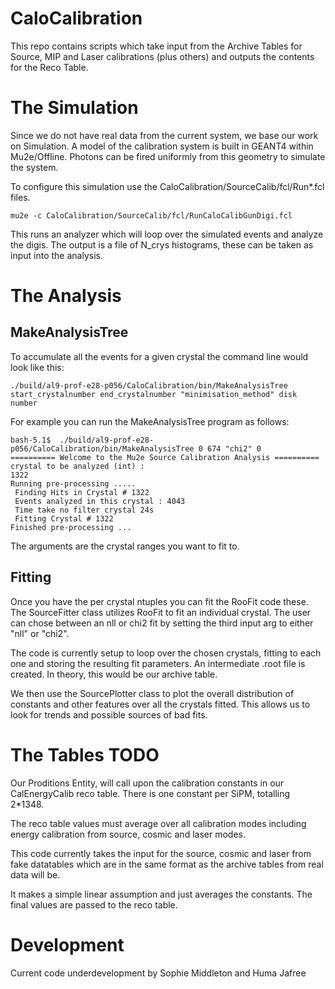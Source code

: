 # CaloCalibration
This repo contains scripts which take input from the Archive Tables for Source, MIP and Laser calibrations (plus others) and outputs the contents for the Reco Table.

# The Simulation

Since we do not have real data from the current system, we base our work on Simulation. A model of the calibration system is built in GEANT4 within Mu2e/Offline. Photons can be fired uniformly from this geometry to simulate the system.

To configure this simulation use the CaloCalibration/SourceCalib/fcl/Run*.fcl files.

```
mu2e -c CaloCalibration/SourceCalib/fcl/RunCaloCalibGunDigi.fcl
```

This runs an analyzer which will loop over the simulated events and analyze the digis. The output is a file of N_crys histograms, these can be taken as input into the analysis.

# The Analysis

## MakeAnalysisTree

To accumulate all the events for a given crystal the command line would look like this:
```
./build/al9-prof-e28-p056/CaloCalibration/bin/MakeAnalysisTree start_crystalnumber end_crystalnumber "minimisation_method" disk number
```
For example you can run the MakeAnalysisTree program as follows:
```
bash-5.1$  ./build/al9-prof-e28-p056/CaloCalibration/bin/MakeAnalysisTree 0 674 "chi2" 0
========== Welcome to the Mu2e Source Calibration Analysis ==========
crystal to be analyzed (int) : 
1322
Running pre-processing .....
 Finding Hits in Crystal # 1322
 Events analyzed in this crystal : 4043
 Time take no filter crystal 24s
 Fitting Crystal # 1322
Finished pre-processing ...

```
The arguments are the crystal ranges you want to fit to.

## Fitting

Once you have the per crystal ntuples you can fit the RooFit code these. The SourceFitter class utilizes RooFit to fit an individual crystal. The user can chose between an nll or chi2 fit by setting the  third input arg to either "nll" or "chi2".

The code is currently setup to loop over the chosen crystals, fitting to each one and storing the resulting fit parameters. An intermediate .root file is created. In theory, this would be our archive table.

We then use the SourcePlotter class to plot the overall distribution of constants and other features over all the crystals fitted. This allows us to look for trends and possible sources of bad fits.

# The Tables TODO

Our Proditions Entity, <NAME> will call upon the calibration constants in our CalEnergyCalib reco table. There is one constant per SiPM, totalling 2*1348.

The reco table values must average over all calibration modes including energy calibration from source, cosmic and laser modes.

This code currently takes the input for the source, cosmic and laser from fake datatables which are in the same format as the archive tables from real data will be.

It makes a simple linear assumption and just averages the constants. The final values are passed to the reco table.

# Development
Current code underdevelopment by Sophie Middleton and Huma Jafree

